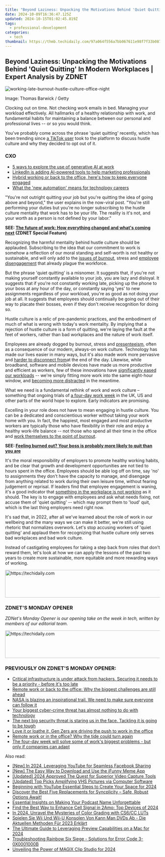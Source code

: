 ```yaml
---
title: "Beyond Laziness: Unpacking the Motivations Behind 'Quiet Quitting' In Modern Workplaces | Expert Analysis by ZDNET"
date: 2024-10-09T16:36:47.125Z
updated: 2024-10-15T01:02:45.819Z
tags:
  - professional-development
categories:
  - tech
thumbnail: https://thmb.techidaily.com/97a064f556a7bb067611e98f7f33b087d4344415697ae32a33a8f3d286a74da8.png
---
```


## Beyond Laziness: Unpacking the Motivations Behind 'Quiet Quitting' In Modern Workplaces | Expert Analysis by ZDNET

![working-late-burnout-hustle-culture-office-night](https://www.zdnet.com/a/img/resize/45ff3e798b26e9cf2b43ec7265cd17bea6fb13b8/2022/08/25/7abe243e-487e-4c98-b04b-1adc4bd45877/working-late-burnout-hustle-culture-office-night.jpg?auto=webp&precrop=2000,1124,x0,y239&width=1280)

Image: Thomas Barwick / Getty

Clocking out on time. Not checking work emails in bed. Managing your workload effectively. All hallmarks of a healthy relationship with work, and fundamental habits for maintaining a balance between our personal and professional lives -- or so you would think.

You've probably come across the phrase 'quiet quitting' recently, which has been trending since [a TikTok user](https://www.tiktok.com/discover/zkchillin) took to the platform to discuss hustle culture and why they decided to opt out of it.

### CXO

* [5 ways to explore the use of generative AI at work](https://www.zdnet.com/article/6-ways-business-leaders-are-exploring-generative-ai-at-work/)
* [LinkedIn is adding AI-powered tools to help marketing professionals](https://www.zdnet.com/article/linkedin-is-adding-ai-powered-tools-to-help-marketing-professionals/)
* [Hybrid working or back to the office, here's how to keep everyone engaged](https://www.zdnet.com/article/hybrid-working-or-back-to-the-office-heres-how-to-keep-everyone-engaged/)
* [What the 'new automation' means for technology careers](https://www.zdnet.com/article/what-the-new-automation-means-for-technology-careers/)

"You're not outright quitting your job but you're quitting the idea of going above and beyond," the user explains in the now-viral post. "You're still performing your duties but you're no longer subscribing to the hustle culture mentality that work has to be your life. The reality is it's not, and your worth as a person is not defined by your labor."

**SEE: [The future of work: How everything changed and what's coming next](https://www.zdnet.com/article/the-hybrid-work-revolution-is-within-our-reach-its-time-to-decide-what-we-want/) (ZDNET Special Feature)**

Recognizing the harmful mentality behind hustle culture should be applauded. Subscribing to the idea that our commitment to work is somehow a reflection of our moral standing and self-worth is not healthy or sustainable, and will only add to the [issues of burnout](https://www.zdnet.com/article/tech-workers-face-a-burnout-crisis-unless-employers-act-now/), stress and [employee disengagement](https://www.zdnet.com/education/professional-development/employee-engagement-in-europe-reaches-global-low/) that already plague the workforce. 

But the phrase 'quiet quitting' is a misnomer. It suggests that, if you're not making yourself constantly available to your job, you are lazy and disloyal. It suggests that if you're not constantly working late, picking up the phone to your boss at any hour of the day, or constantly saying 'yes' to new assignments regardless of your workload, you're as good as not doing your job at all. It suggests that employees should continually be going out of their way to placate their bosses, even if they don't receive recognition for doing so.

Hustle culture is a relic of pre-pandemic practices, and the embodiment of much of what is wrong with today's work mentality. By implying that a rejection of hustle culture is a form of quitting, we're laying the fault at the feet of workers, rather than bad workplaces and the nature of work itself.

Employees are already dogged by burnout, stress and [presenteeism](https://www.zdnet.com/article/digital-presenteeism-is-creating-a-future-of-work-that-nobody-wants/), often as a consequence of our modern, always-on work culture. Technology has made our lives easier in many ways, but it's also made work more pervasive and [harder to disconnect from](https://www.zdnet.com/article/right-to-disconnect-workers-want-a-legal-right-to-ignore-emails-from-their-boss/)at the end of the day. Likewise, while broadband, software and mobile devices have made us more productive and efficient as workers, few of these innovations have [significantly eased our workloads](https://www.zdnet.com/article/nights-and-weekends-remote-work-may-mean-longer-hours-lost-liberty/) \-- we're simply fitting more work into the same eight-hour window, and [becoming more distracted](https://www.zdnet.com/article/buzz-buzz-burnout-why-constant-notifications-are-ruining-our-productivity/) in the meantime.

What we need is a fundamental rethink of work and work culture – something that ongoing trials of [a four-day work week](https://www.zdnet.com/article/the-four-day-week-will-solve-some-works-biggest-problems-but-only-if-companies-can-adapt/) in the UK, US and other parts of the world hope to explore. Early indicators are promising.

Excelling in your role does not have to mean engaging in hustle culture. You can be a dedicated and conscientious worker without taking your work home with you. In fact, the happiest, most engaged and most productive workers are typically those who have flexibility in their role and enjoy a healthy work-life balance -- not those who spend all their time in the office and [work themselves to the point of burnout](https://www.zdnet.com/education/professional-development/your-cybersecurity-staff-are-burned-out-and-many-of-them-have-thought-about-quitting/).

**SEE: [Feeling burned out? Your boss is probably more likely to quit than you are](https://www.zdnet.com/article/feeling-burned-out-your-boss-is-probably-more-likely-to-quit-than-you-are/)**

It's the moral responsibility of employers to promote healthy working habits, and be clear that growth and development opportunities are not tied to hours spent in the office. Employees should be able log off on time, say 'no' to assignments they don't have the capacity to manage, and disengage from anything related to work during their own leisure time, without fearing judgement or reprisal. If leaders find that employee engagement is waning, it's a good indicator that [something in the workplace is not working](https://www.zdnet.com/article/return-to-office-realities-4-things-employees-say-theyre-struggling-with/) as it should. The key is to engage with employees and ask what needs fixing, not accuse them of 'quiet quitting' -- which may prompt them to 'loud' quit, which is the last thing employers need right now.

It's sad that, in 2022, after all we've learned about the role of work in our wellbeing and the many ways we can make it better, we're still using rhetoric that normalizes overwork. Let's stop accusing workers of 'quiet quitting' and applaud them for recognizing that hustle culture only serves bad workplaces and bad work culture.

Instead of castigating employees for taking a step back from roles that don't reward them, let's look at how we can apply the lessons of the past two years to create more sustainable, more equitable and more rewarding ways of working.

<!-- affiliate ads begin -->
<a href="https://aidotcom.pxf.io/c/5597632/2134503/19576" target="_top" id="2134503">
  <img src="//a.impactradius-go.com/display-ad/19576-2134503" border="0" alt="https://techidaily.com" width="728" height="90"/>
</a>
<img height="0" width="0" src="https://aidotcom.pxf.io/i/5597632/2134503/19576" style="position:absolute;visibility:hidden;" border="0" />
<!-- affiliate ads end -->

### ZDNET'S MONDAY OPENER 

_ZDNet's Monday Opener is our opening take on the week in tech, written by members of our editorial team._ 

<!-- affiliate ads begin -->
<a href="https://unicoeye.pxf.io/c/5597632/2134241/18498" target="_top" id="2134241">
  <img src="//a.impactradius-go.com/display-ad/18498-2134241" border="0" alt="https://techidaily.com" width="728" height="90"/>
</a>
<img height="0" width="0" src="https://unicoeye.pxf.io/i/5597632/2134241/18498" style="position:absolute;visibility:hidden;" border="0" />
<!-- affiliate ads end -->

### PREVIOUSLY ON ZDNET'S MONDAY OPENER:

* [Critical infrastructure is under attack from hackers. Securing it needs to be a priority - before it's too late](https://www.zdnet.com/article/critical-infrastructure-is-under-attack-from-hackers-securing-it-needs-to-be-a-priority-right-now/)
* [Remote work or back to the office: Why the biggest challenges are still ahead](https://www.zdnet.com/article/remote-work-or-back-to-the-office-why-the-biggest-challenges-are-still-ahead/)
* [NASA is blazing an inspirational trail. We need to make sure everyone can follow it](https://www.zdnet.com/article/nasa-is-blazing-an-inspirational-trail-we-need-to-make-sure-everyone-can-follow-it/)
* [Your biggest cyber-crime threat has almost nothing to do with technology](https://www.zdnet.com/article/your-biggest-cyber-crime-threat-has-almost-nothing-to-do-with-technology/)
* [The next big security threat is staring us in the face. Tackling it is going to be tough](https://www.zdnet.com/article/the-next-big-security-threat-is-staring-us-in-the-face-tackling-it-is-going-to-be-tough/)
* [Love it or loathe it, Gen Zers are driving the push to work in the office](https://www.zdnet.com/education/professional-development/love-it-or-loath-it-gen-zers-are-driving-the-push-to-work-in-the-office/)
* [Remote work or in the office? Why the tide could turn again](https://www.zdnet.com/education/professional-development/remote-work-or-hybrid-why-employers-have-changed-their-minds/)
* [The four-day week will solve some of work's biggest problems - but only if companies can adapt](https://www.zdnet.com/article/the-four-day-week-will-solve-some-works-biggest-problems-but-only-if-companies-can-adapt/)

<ins class="adsbygoogle"
     style="display:block"
     data-ad-format="autorelaxed"
     data-ad-client="ca-pub-7571918770474297"
     data-ad-slot="1223367746"></ins>

<ins class="adsbygoogle"
     style="display:block"
     data-ad-client="ca-pub-7571918770474297"
     data-ad-slot="8358498916"
     data-ad-format="auto"
     data-full-width-responsive="true"></ins>

<span class="atpl-alsoreadstyle">Also read:</span>
<div><ul>
<li><a href="https://facebook-video-content.techidaily.com/new-in-2024-leveraging-youtube-for-seamless-facebook-sharing/"><u>[New] In 2024, Leveraging YouTube for Seamless Facebook Sharing</u></a></li>
<li><a href="https://some-tips.techidaily.com/new-the-easy-way-to-download-and-use-the-ifunny-meme-app/"><u>[New] The Easy Way to Download and Use the iFunny Meme App</u></a></li>
<li><a href="https://screen-sharing-recording.techidaily.com/updated-2024-approved-the-quest-for-superior-video-capture-tools/"><u>[Updated] 2024 Approved The Quest for Superior Video Capture Tools</u></a></li>
<li><a href="https://some-tips.techidaily.com/updated-top-picks-amplifying-vhs-pictures-via-computer-software/"><u>[Updated] Top Picks Amplifying VHS Pictures via Computer Software</u></a></li>
<li><a href="https://youtube-data.techidaily.com/ning-with-youtube-essential-steps-to-create-your-space-for-2024/"><u>Beginning with YouTube Essential Steps to Create Your Space for 2024</u></a></li>
<li><a href="https://win-bytes.techidaily.com/discover-the-best-five-replacements-for-syncplicity-safe-robust-options-await/"><u>Discover the Best Five Replacements for Syncplicity – Safe, Robust Options Await!</u></a></li>
<li><a href="https://extra-tips.techidaily.com/essential-insights-on-making-your-podcast-name-unforgettable/"><u>Essential Insights on Making Your Podcast Name Unforgettable</u></a></li>
<li><a href="https://buynow-reviews.techidaily.com/find-the-best-way-to-enhance-cell-signal-in-2amo-top-devices-of-2024/"><u>Find the Best Way to Enhance Cell Signal in 2Amo: Top Devices of 2024</u></a></li>
<li><a href="https://some-tips.techidaily.com/in-2024-unravel-the-mysteries-of-color-grading-with-cs6cc-luts/"><u>In 2024, Unravel the Mysteries of Color Grading with CS6/CC LUTs</u></a></li>
<li><a href="https://some-approaches.techidaily.com/spielen-sie-wii-und-wii-u-konsolen-von-kann-man-dvds-ab-die-aktuellen-methoden-fur-2023-erklart/"><u>Spielen Sie Wii Und Wii-U Konsolen Von Kann Man DVDs Ab - Die Aktuellen Methoden Für 2023 Erklärt</u></a></li>
<li><a href="https://some-tips.techidaily.com/the-ultimate-guide-to-leveraging-preview-capabilities-on-a-mac-for-2024/"><u>The Ultimate Guide to Leveraging Preview Capabilities on a Mac for 2024</u></a></li>
<li><a href="https://win-answers.techidaily.com/troubleshooting-rainbow-six-siege-solutions-for-error-code-3-0x0001000b/"><u>Troubleshooting Rainbow Six Siege - Solutions for Error Code 3-0X0001000B</u></a></li>
<li><a href="https://some-tips.techidaily.com/unveiling-the-power-of-magix-clip-studio-for-2024/"><u>Unveiling the Power of MAGIX Clip Studio for 2024</u></a></li>
</ul></div>

